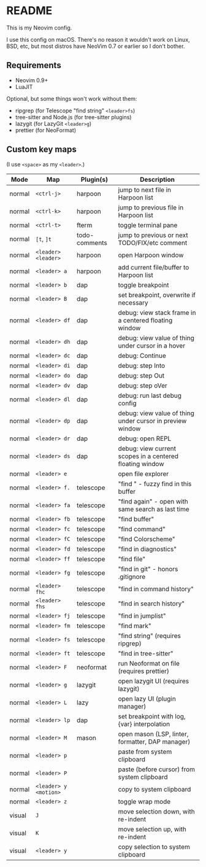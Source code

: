 # README

This is my Neovim config.

I use this config on macOS. There's no reason it wouldn't work on Linux, BSD,
etc, but most distros have NeoVim 0.7 or earlier so I don't bother.

## Requirements

- Neovim 0.9+
- LuaJIT

Optional, but some things won't work without them:

- ripgrep (for Telescope "find string" `<leader>fs`)
- tree-sitter and Node.js (for tree-sitter plugins)
- lazygit (for LazyGit `<leader>g`)
- prettier (for NeoFormat)

## Custom key maps

(I use `<space>` as my `<leader>`.)

| Mode   | Map                   | Plugin(s)          | Description                                                 |
|--------|-----------------------|--------------------|-------------------------------------------------------------|
| normal | `<ctrl-j>`            | harpoon            | jump to next file in Harpoon list                           |
| normal | `<ctrl-k>`            | harpoon            | jump to previous file in Harpoon list                       |
| normal | `<ctrl-t>`            | fterm              | toggle terminal pane                                        |
| normal | `[t`, `]t`            | todo-comments      | jump to previous or next TODO/FIX/etc comment               |
| normal | `<leader><leader>`    | harpoon            | open Harpoon window                                         |
| normal | `<leader> a`          | harpoon            | add current file/buffer to Harpoon list                     |
| normal | `<leader> b`          | dap                | toggle breakpoint                                           |
| normal | `<leader> B`          | dap                | set breakpoint, overwrite if necessary                      |
| normal | `<leader> df`         | dap                | debug: view stack frame in a centered floating window       |
| normal | `<leader> dh`         | dap                | debug: view value of thing under cursor in a hover          |
| normal | `<leader> dc`         | dap                | debug: Continue                                             |
| normal | `<leader> di`         | dap                | debug: step Into                                            |
| normal | `<leader> do`         | dap                | debug: step Out                                             |
| normal | `<leader> dv`         | dap                | debug: step oVer                                            |
| normal | `<leader> dl`         | dap                | debug: run last debug config                                |
| normal | `<leader> dp`         | dap                | debug: view value of thing under cursor in preview window   |
| normal | `<leader> dr`         | dap                | debug: open REPL                                            |
| normal | `<leader> ds`         | dap                | debug: view current scopes in a centered floating window    |
| normal | `<leader> e`          |                    | open file explorer                                          |
| normal | `<leader> f.`         | telescope          | "find <here>" - fuzzy find in this buffer                   |
| normal | `<leader> fa`         | telescope          | "find again" - open with same search as last time           |
| normal | `<leader> fb`         | telescope          | "find buffer"                                               |
| normal | `<leader> fc`         | telescope          | "find command"                                              |
| normal | `<leader> fC`         | telescope          | "find Colorscheme"                                          |
| normal | `<leader> fd`         | telescope          | "find in diagnostics"                                       |
| normal | `<leader> ff`         | telescope          | "find file"                                                 |
| normal | `<leader> fg`         | telescope          | "find in git" -  honors .gitignore                          |
| normal | `<leader> fhc`        | telescope          | "find in command history"                                   |
| normal | `<leader> fhs`        | telescope          | "find in search history"                                    |
| normal | `<leader> fj`         | telescope          | "find in jumplist"                                          |
| normal | `<leader> fm`         | telescope          | "find mark"                                                 |
| normal | `<leader> fs`         | telescope          | "find string" (requires ripgrep)                            |
| normal | `<leader> ft`         | telescope          | "find in tree-sitter"                                       |
| normal | `<leader> F`          | neoformat          | run Neoformat on file (requires prettier)                   |
| normal | `<leader> g`          | lazygit            | open lazygit UI (requires lazygit)                          |
| normal | `<leader> L`          | lazy               | open lazy UI (plugin manager)                               |
| normal | `<leader> lp`         | dap                | set breakpoint with log, {var} interpolation                |
| normal | `<leader> M`          | mason              | open mason (LSP, linter, formatter, DAP manager)            |
| normal | `<leader> p`          |                    | paste from system clipboard                                 |
| normal | `<leader> P`          |                    | paste (before cursor) from system clipboard                 |
| normal | `<leader> y <motion>` |                    | copy to system clipboard                                    |
| normal | `<leader> z`          |                    | toggle wrap mode                                            |
| visual | `J`                   |                    | move selection down, with re-indent                         |
| visual | `K`                   |                    | move selection up, with re-indent                           |
| visual | `<leader> y`          |                    | copy selection to system clipboard                          |

